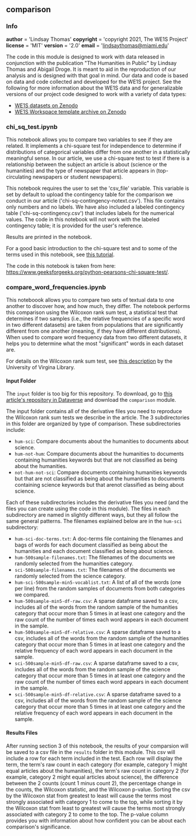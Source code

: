 ## comparison

### Info

__author__    = 'Lindsay Thomas'
__copyright__ = 'copyright 2021, The WE1S Project'
__license__   = 'MIT'
__version__   = '2.0'
__email__     = 'lindsaythomas@miami.edu'

The code in this module is designed to work with data released in conjunction with the publication "The Humanities in Public" by Lindsay Thomas and Abigail Droge. It is meant to aid in the reproduction of our analysis and is designed with that goal in mind. Our data and code is based on data and code collected and developed for the WE1S project. See the following for more information about the WE1S data and for generalizable versions of our project code designed to work with a variety of data types:
* [WE1S datasets on Zenodo](https://zenodo.org/search?page=3&size=20&q=WhatEvery1Says#)
* [WE1S Workspace template archive on Zenodo](https://zenodo.org/record/5034712#.YVoLt6ApDOQ)

### chi_sq_test.ipynb
This notebook allows you to compare two variables to see if they are related. It implements a chi-square test for independence to determine if distributions of categorical variables differ from one another in a statistically meaningful sense. In our article, we use a chi-square test to test if there is a relationship between the subject an article is about (science or the humanities) and the type of newspaper that article appears in (top-circulating newspapers or student newspapers).

This notebook requires the user to set the 'csv_file' variable. This variable is set by default to upload the contingency table for the comparison we conduct in our article ('chi-sq-contingency-notext.csv'). This file contains only numbers and no labels. We have also included a labeled contingency table ('chi-sq-contingency.csv') that includes labels for the numerical values. The code in this notebook will not work with the labeled contingency table; it is provided for the user's reference.

Results are printed in the notebook.

For a good basic introduction to the chi-square test and to some of the terms used in this notebook, see [this tutorial](https://www.jmp.com/en_us/statistics-knowledge-portal/chi-square-test/chi-square-test-of-independence.html).

The code in this notebook is taken from here: <https://www.geeksforgeeks.org/python-pearsons-chi-square-test/>.

### compare_word_frequencies.ipynb

This noteboook allows you to compare two sets of textual data to one another to discover how, and how much, they differ. The notebook performs this comparison using the Wilcoxon rank sum test, a statistical test that determines if two samples (i.e., the relative frequencies of a specific word in two different datasets) are taken from populations that are significantly different from one another (meaning, if they have different distributions). When used to compare word frequency data from two different datasets, it helps you to determine what the most "significant" words in each dataset are.

For details on the Wilcoxon rank sum test, see [this description](https://data.library.virginia.edu/the-wilcoxon-rank-sum-test/) by the University of Virgina Library.

#### Input Folder

The `input` folder is too big for this repository. To download, go to [this article's repository in Dataverse](https://doi.org/10.7910/DVN/BD9CE8) and download the `comparison` module.

The input folder contains all of the derivative files you need to reproduce the Wilcoxon rank sum tests we describe in the article. The 3 subdirectories in this folder are organized by type of comparison. These subdirectories include:

* `hum-sci`: Compare documents about the humanities to documents about science.
* `hum-not-hum`: Compare documents about the humanities to documents containing humanities keywords but that are not classified as being about the humanities.
* `not-hum-not-sci`: Compare documents containing humanities keywords but that are not classified as being about the humanities to documents containing science keywords but that arenot classified as being about science.

Each of these subdirectories includes the derivative files you need (and the files you can create using the code in this module). The files in each subdirectory are named in slightly different ways, but they all follow the same general patterns. The filenames explained below are in the `hum-sci` subdirectory:

* `hum-sci-doc-terms.txt`: A doc-terms file containing the filenames and bags of words for each document classified as being about the humanities and each document classified as being about science.
* `hum-500sample-filenames.txt`: The filenames of the documents we randomly selected from the humanities category.
* `sci-500sample-filenames.txt`: The filenames of the documents we randomly selected from the science category.
* `hum-sci-500sample-min5-vocablist.txt`: A list of all of the words (one per line) from the random samples of documents from both categories we compared.
* `hum-500sample-min5-df-raw.csv`: A sparse dataframe saved to a csv, includes all of the words from the random sample of the humanities category that occur more than 5 times in at least one category and the raw count of the number of times each word appears in each document in the sample.
* `hum-500sample-min5-df-relative.csv`: A sparse dataframe saved to a csv, includes all of the words from the random sample of the humanities category that occur more than 5 times in at least one category and the relative frequency of each word appears in each document in the sample.
* `sci-500sample-min5-df-raw.csv`: A sparse dataframe saved to a csv, includes all of the words from the random sample of the science category that occur more than 5 times in at least one category and the raw count of the number of times each word appears in each document in the sample.
* `sci-500sample-min5-df-relative.csv`: A sparse dataframe saved to a csv, includes all of the words from the random sample of the science category that occur more than 5 times in at least one category and the relative frequency of each word appears in each document in the sample.

#### Results Files

After running section 3 of this notebook, the results of your comparsion will be saved to a csv file in the `results` folder in this module. This csv will include a row for each term included in the test. Each row will display the term, the term's raw count in each category (for example, category 1 might equal articles about the humanities), the term's raw count in category 2 (for example, category 2 might equal articles about science), the difference between the 2 counts (count 1 minus count 2), the percentage change in the counts, the Wilcoxon statistic, and the Wilcoxon p-value. Sorting the csv by the Wilcoxon stat from greatest to least will cause the terms most strongly associated with category 1 to come to the top, while sorting it by the Wilcoxon stat from least to greatest will cause the terms most strongly associated with category 2 to come to the top. The p-value column provides you with information about how confident you can be about each comparison's significance.
